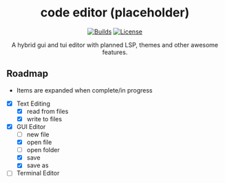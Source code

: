 <div align="center">

# code editor (placeholder)

[![Builds](https://img.shields.io/github/actions/workflow/status/Redhawk18/code-editor/build.yml)](https://github.com/Redhawk18/code-editor/actions/workflows/build.yml)
[![License](https://img.shields.io/github/license/Redhawk18/code-editor)](https://github.com/Redhawk18/code-editor/blob/main/LICENSE)

A hybrid gui and tui editor with planned LSP, themes and other awesome features.
</div>


## Roadmap
* Items are expanded when complete/in progress
- [x] Text Editing
    - [x] read from files
    - [x] write to files
- [x] GUI Editor
    - [ ] new file
    - [x] open file
    - [ ] open folder
    - [x] save
    - [x] save as
- [ ] Terminal Editor
